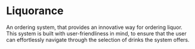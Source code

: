  # Liquorance
 
An ordering system, that provides an innovative way for ordering liquor. This system is built with user-friendliness in mind, to ensure that the user can effortlessly navigate through the selection of drinks the system offers.